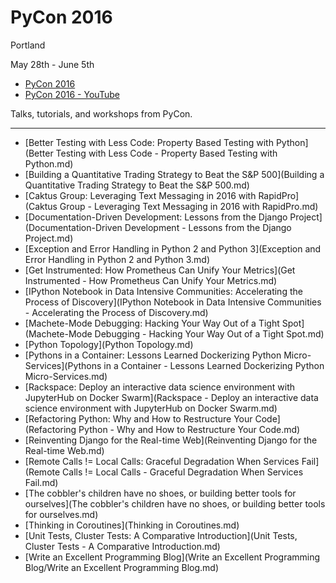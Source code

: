 # PyCon 2016

Portland

May 28th - June 5th

- [PyCon 2016](https://us.pycon.org/2016/)
- [PyCon 2016 - YouTube](https://www.youtube.com/channel/UCwTD5zJbsQGJN75MwbykYNw/feed)

Talks, tutorials, and workshops from PyCon.

---

- [Better Testing with Less Code: Property Based Testing with Python](Better Testing with Less Code - Property Based Testing with Python.md)
- [Building a Quantitative Trading Strategy to Beat the S&P 500](Building a Quantitative Trading Strategy to Beat the S&P 500.md)
- [Caktus Group: Leveraging Text Messaging in 2016 with RapidPro](Caktus Group - Leveraging Text Messaging in 2016 with RapidPro.md)
- [Documentation-Driven Development: Lessons from the Django Project](Documentation-Driven Development - Lessons from the Django Project.md)
- [Exception and Error Handling in Python 2 and Python 3](Exception and Error Handling in Python 2 and Python 3.md)
- [Get Instrumented: How Prometheus Can Unify Your Metrics](Get Instrumented - How Prometheus Can Unify Your Metrics.md)
- [IPython Notebook in Data Intensive Communities: Accelerating the Process of Discovery](IPython Notebook in Data Intensive Communities - Accelerating the Process of Discovery.md)
- [Machete-Mode Debugging: Hacking Your Way Out of a Tight Spot](Machete-Mode Debugging - Hacking Your Way Out of a Tight Spot.md)
- [Python Topology](Python Topology.md)
- [Pythons in a Container: Lessons Learned Dockerizing Python Micro-Services](Pythons in a Container - Lessons Learned Dockerizing Python Micro-Services.md)
- [Rackspace: Deploy an interactive data science environment with JupyterHub on Docker Swarm](Rackspace - Deploy an interactive data science environment with JupyterHub on Docker Swarm.md)
- [Refactoring Python: Why and How to Restructure Your Code](Refactoring Python - Why and How to Restructure Your Code.md)
- [Reinventing Django for the Real-time Web](Reinventing Django for the Real-time Web.md)
- [Remote Calls != Local Calls: Graceful Degradation When Services Fail](Remote Calls != Local Calls - Graceful Degradation When Services Fail.md)
- [The cobbler's children have no shoes, or building better tools for ourselves](The cobbler's children have no shoes, or building better tools for ourselves.md)
- [Thinking in Coroutines](Thinking in Coroutines.md)
- [Unit Tests, Cluster Tests: A Comparative Introduction](Unit Tests, Cluster Tests - A Comparative Introduction.md)
- [Write an Excellent Programming Blog](Write an Excellent Programming Blog/Write an Excellent Programming Blog.md)
